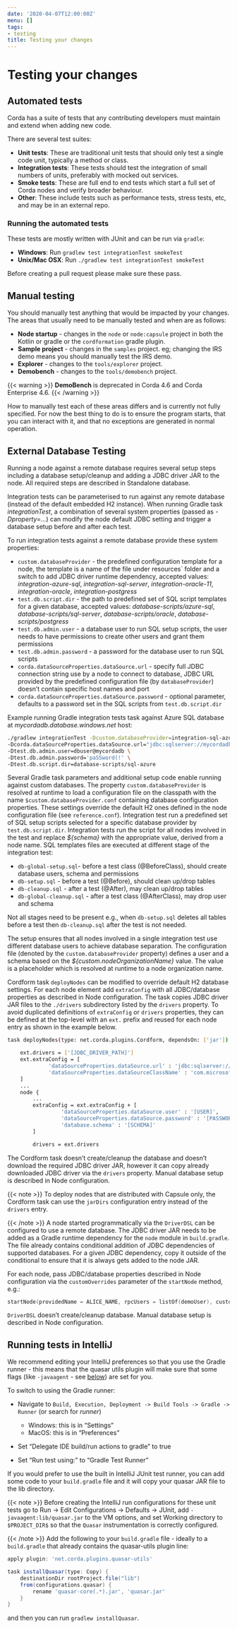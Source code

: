 ```yaml
---
date: '2020-04-07T12:00:00Z'
menu: []
tags:
- testing
title: Testing your changes
---
```



# Testing your changes


## Automated tests

Corda has a suite of tests that any contributing developers must maintain and extend when adding new code.

There are several test suites:


* **Unit tests**: These are traditional unit tests that should only test a single code unit, typically a method or class.
* **Integration tests**: These tests should test the integration of small numbers of units, preferably with mocked out services.
* **Smoke tests**: These are full end to end tests which start a full set of Corda nodes and verify broader behaviour.
* **Other**: These include tests such as performance tests, stress tests, etc, and may be in an external repo.


### Running the automated tests

These tests are mostly written with JUnit and can be run via `gradle`:


* **Windows**: Run `gradlew test integrationTest smokeTest`
* **Unix/Mac OSX**: Run `./gradlew test integrationTest smokeTest`

Before creating a pull request please make sure these pass.


## Manual testing

You should manually test anything that would be impacted by your changes. The areas that usually need to be manually tested and when are
as follows:


* **Node startup** - changes in the `node` or `node:capsule` project in both the Kotlin or gradle or the `cordformation` gradle plugin.
* **Sample project** - changes in the `samples` project. eg; changing the IRS demo means you should manually test the IRS demo.
* **Explorer** - changes to the `tools/explorer` project.
* **Demobench** - changes to the `tools/demobench` project.

{{< warning >}}
**DemoBench** is deprecated in Corda 4.6 and Corda Enterprise 4.6.
{{< /warning >}}

How to manually test each of these areas differs and is currently not fully specified. For now the best thing to do is to ensure the
program starts, that you can interact with it, and that no exceptions are generated in normal operation.


## External Database Testing

Running a node against a remote database requires several setup steps including a database setup/cleanup and adding a JDBC driver JAR to the node.
All required steps are described in Standalone database.

Integration tests can be parameterised to run against any remote database (instead of the default embedded H2 instance).
When running Gradle task *integrationTest*, a combination of several system properties (passed as *-Dproperty=…*) can modify the node default JDBC setting and trigger a database setup before and after each test.

To run integration tests against a remote database provide these system properties:


* `custom.databaseProvider` -  the predefined configuration template for a node, the template is a name of the file under resources` folder and a switch to add JDBC driver runtime dependency, accepted values: *integration-azure-sql*, *integration-sql-server*, *integration-oracle-11*, *integration-oracle*, *integration-postgress*
* `test.db.script.dir` - the path to predefined set of SQL script templates for a given database, accepted values: *database-scripts/azure-sql*, *database-scripts/sql-server*, *database-scripts/oracle*, *database-scripts/postgress*
* `test.db.admin.user` - a database user to run SQL setup scripts, the user needs to have permissions to create other users and grant them permissions
* `test.db.admin.password` -  a password for the database user to run SQL scripts
* `corda.dataSourceProperties.dataSource.url` - specify full JDBC connection string use by a node to connect to database, JDBC URL provided by the predefined configuration file (by `databaseProvider`) doesn’t contain specific host names and port
* `corda.dataSourceProperties.dataSource.password` - optional parameter, defaults to a password set in the SQL scripts from `test.db.script.dir`

Example running Gradle integration tests task against Azure SQL database at *mycordadb.database.windows.net* host:

```bash
./gradlew integrationTest -Dcustom.databaseProvider=integration-sql-azure \
-Dcorda.dataSourceProperties.dataSource.url="jdbc:sqlserver://mycordadb.database.windows.net:1433;databaseName=mycordadb;encrypt=true;trustServerCertificate=false;hostNameInCertificate=*.database.windows.net;loginTimeout=30" \
-Dtest.db.admin.user=dbuser@mycordadb \
-Dtest.db.admin.password='paSSword(!' \
-Dtest.db.script.dir=database-scripts/sql-azure
```

Several Gradle task parameters and additional setup code enable running against custom databases.
The property `custom.databaseProvider` is resolved at runtime to load a configuration file on the classpath with the
name `$custom.databaseProvider.conf` containing database configuration properties. These settings override the default H2 ones
defined in the node configuration file (see `reference.conf`).
Integration test run a predefined set of SQL setup scripts selected for a specific database provider by `test.db.script.dir`.
Integration tests run the script for all nodes involved in the test and replace *${schema}* with the appropriate value, derived from a node name. SQL templates files are executed at different stage of the integration test:



* `db-global-setup.sql`- before a test class (@BeforeClass), should create database users, schema and permissions
* `db-setup.sql` - before a test (@Before), should clean up/drop tables
* `db-cleanup.sql` - after a test (@After), may clean up/drop tables
* `db-global-cleanup.sql` - after a test class (@AfterClass), may drop user and schema


Not all stages need to be present e.g., when `db-setup.sql` deletes all tables before a test then `db-cleanup.sql` after the test is not needed.

The setup ensures that all nodes involved in a single integration test use different database users to achieve database separation.
The configuration file (denoted by the `custom.databaseProvider` property) defines a user and a schema based on the *${custom.nodeOrganizationName}* value.
The value is a placeholder which is resolved at runtime to a node organization name.


Cordform task `deployNodes` can be modified to override default H2 database settings.
For each node element add `extraConfig` with all JDBC/database properties as described in Node configuration.
The task copies JDBC driver JAR files to the `./drivers` subdirectory listed by the `drivers` property.
To avoid duplicated definitions of `extraConfig` or `drivers` properties, they can be defined at the top-level with an `ext.` prefix and reused for each node entry as shown in the example below.

```bash
task deployNodes(type: net.corda.plugins.Cordform, dependsOn: ['jar']) {

    ext.drivers = ['[JDBC_DRIVER_PATH]']
    ext.extraConfig = [
             'dataSourceProperties.dataSource.url' : 'jdbc:sqlserver://[DATABASE].database.windows.net:1433;databaseName=[DATABASE];encrypt=true;trustServerCertificate=false;hostNameInCertificate=*.database.windows.net;loginTimeout=30',
             'dataSourceProperties.dataSourceClassName' : 'com.microsoft.sqlserver.jdbc.SQLServerDataSource',
    ]
    ...
    node {
        ...
        extraConfig = ext.extraConfig + [
                 'dataSourceProperties.dataSource.user' : '[USER]',
                 'dataSourceProperties.dataSource.password' : '[PASSWORD]',
                 'database.schema' : '[SCHEMA]'
        ]

        drivers = ext.drivers
```

The Cordform task doesn’t create/cleanup the database and doesn’t download the required JDBC driver JAR, however it can copy already downloaded JDBC driver via the `drivers` property.
Manual database setup is described in Node configuration.

{{< note >}}
To deploy nodes that are distributed with Capsule only, the Cordform task can use the `jarDirs` configuration entry instead of the `drivers` entry.

{{< /note >}}
A node started programmatically via the `DriverDSL` can be configured to use a remote database.
The JDBC driver JAR needs to be added as a Gradle runtime dependency for the `node` module in `build.gradle`.
The file already contains conditional addition of JDBC dependencies of supported databases.
For a given JDBC dependency, copy it outside of the conditional to ensure that it is always gets added to the node JAR.

For each node, pass JDBC/database properties described in Node configuration via the `customOverrides` parameter of the `startNode` method, e.g.:

```kotlin
startNode(providedName = ALICE_NAME, rpcUsers = listOf(demoUser), customOverrides = aliceDatabaseProperties)
```

`DriverDSL` doesn’t create/cleanup database. Manual database setup is described in Node configuration.


## Running tests in IntelliJ

We recommend editing your IntelliJ preferences so that you use the Gradle runner - this means that the quasar utils
plugin will make sure that some flags (like `-javaagent` - see [below](#tutorial-cordapp-alternative-test-runners)) are
set for you.

To switch to using the Gradle runner:


* Navigate to `Build, Execution, Deployment -> Build Tools -> Gradle -> Runner` (or search for *runner*)
    * Windows: this is in “Settings”
    * MacOS: this is in “Preferences”


* Set “Delegate IDE build/run actions to gradle” to true
* Set “Run test using:” to “Gradle Test Runner”


If you would prefer to use the built in IntelliJ JUnit test runner, you can add some code to your `build.gradle` file and
it will copy your quasar JAR file to the lib directory.

{{< note >}}
Before creating the IntelliJ run configurations for these unit tests
go to Run -> Edit Configurations -> Defaults -> JUnit, add
`-javaagent:lib/quasar.jar`
to the VM options, and set Working directory to `$PROJECT_DIR$`
so that the `Quasar` instrumentation is correctly configured.

{{< /note >}}
Add the following to your `build.gradle` file - ideally to a `build.gradle` that already contains the quasar-utils plugin line:

```groovy
apply plugin: 'net.corda.plugins.quasar-utils'

task installQuasar(type: Copy) {
    destinationDir rootProject.file("lib")
    from(configurations.quasar) {
        rename 'quasar-core(.*).jar', 'quasar.jar'
    }
}
```

and then you can run `gradlew installQuasar`.
